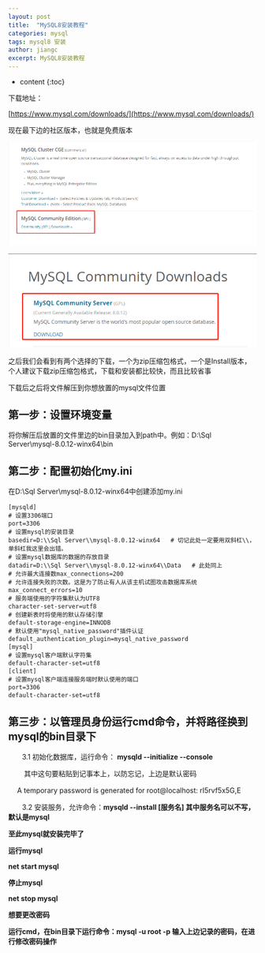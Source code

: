 ```yaml
---
layout: post
title:  "MySQL8安装教程"
categories: mysql
tags: mysql8 安装
author: jiangc
excerpt: MySQL8安装教程
---
```

* content
{:toc}

下载地址：

[https://www.mysql.com/downloads/](https://www.mysql.com/downloads/)

现在最下边的社区版本，也就是免费版本

![image](/images/2018\09\mysql\1569942977827.jpg "image")

![image](/images/2018\09\mysql\1569942977840.jpg "image")



之后我们会看到有两个选择的下载，一个为zip压缩包格式，一个是Install版本，个人建议下载zip压缩包格式，下载和安装都比较快，而且比较省事

下载后之后将文件解压到你想放置的mysql文件位置

## 第一步：设置环境变量

将你解压后放置的文件里边的bin目录加入到path中。例如：D:\Sql Server\mysql-8.0.12-winx64\bin

## 第二步：配置初始化my.ini

在D:\Sql Server\mysql-8.0.12-winx64中创建添加my.ini

```properties
[mysqld]
# 设置3306端口
port=3306
# 设置mysql的安装目录
basedir=D:\\Sql Server\\mysql-8.0.12-winx64   # 切记此处一定要用双斜杠\\，单斜杠我这里会出错。
# 设置mysql数据库的数据的存放目录
datadir=D:\\Sql Server\\mysql-8.0.12-winx64\\Data   # 此处同上
# 允许最大连接数max_connections=200
# 允许连接失败的次数。这是为了防止有人从该主机试图攻击数据库系统
max_connect_errors=10
# 服务端使用的字符集默认为UTF8
character-set-server=utf8
# 创建新表时将使用的默认存储引擎
default-storage-engine=INNODB
# 默认使用"mysql_native_password"插件认证
default_authentication_plugin=mysql_native_password
[mysql]
# 设置mysql客户端默认字符集
default-character-set=utf8
[client]
# 设置mysql客户端连接服务端时默认使用的端口
port=3306
default-character-set=utf8
```

## 第三步：以管理员身份运行cmd命令，并将路径换到mysql的bin目录下

　　3.1 初始化数据库，运行命令： **mysqld --initialize --console**

　　      其中这句要粘贴到记事本上，以防忘记，上边是默认密码

　 A temporary password is generated for root@localhost: rI5rvf5x5G,E

　　3.2 安装服务，允许命令：**mysqld --install \[服务名\] 其中服务名可以不写，默认是mysql**

   **至此mysql就安装完毕了**

**运行mysql**

**net start mysql**

**停止mysql**

**net stop mysql**

**想要更改密码**

**运行cmd，在bin目录下运行命令：mysql -u root -p 输入上边记录的密码，在进行修改密码操作**
